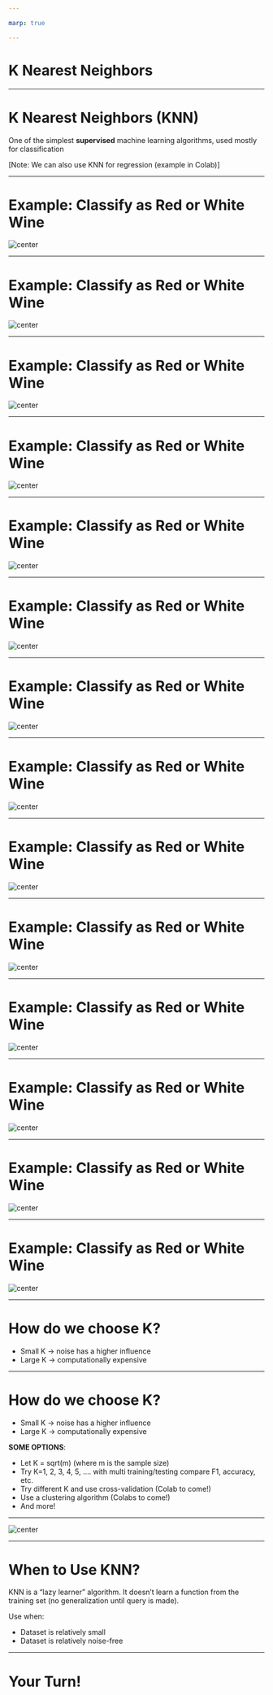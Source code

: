 ```yaml
---

marp: true

---
```


<style>
img[alt~="center"] {
  display: block;
  margin: 0 auto;
}
</style>

# K Nearest Neighbors

---

# K Nearest Neighbors (KNN)

One of the simplest **supervised** machine learning algorithms, used mostly for classification

[Note: We can also use KNN for regression (example in Colab)]

<!--
KNN is one of the simplest supervised machine learning algorithms. It is mostly used for classification, which we'll talk about in this lecture. It can also be used for regression, an example of which can be found in this unit's Colab.
-->

---

# Example: Classify as Red or White Wine

![center](res/KNN02.png)

<!--
Let's say we have information about a particular wine's sulphur dioxide and chloride content, and we want to be able to say whether the wine is red or white. Let's approach this problem using KNN.

Consider this graph of sulphur dioxide vs. chloride. Think of the colored dots as our training set. It is labeled, so we know whether each wine in the training set is actually red or white, and the data points are colored accordingly.

Assume we have a new wine for which we know the sulphur dioxide and chloride content (colored in grey). We want to know if it is red or white.

The hyperparameter K denotes how many "neighbors" we should look at. In this example, assume K=3. So we will look at the three nearest neighbors of the grey dot.

Image Details:
* [KNN02.png](https://opensource.google/docs/copyright/): Copyright Google
-->

---

# Example: Classify as Red or White Wine

![center](res/KNN03.png)

<!--
In this example we use simple Euclidean distance and find the three points in our training set that are nearest to the grey dot.

Note: It is common to use other distance metrics depending on the problem.

Image Details:
* [KNN03.png](https://opensource.google/docs/copyright/): Copyright Google
-->

---

# Example: Classify as Red or White Wine

![center](res/KNN04.png)

<!--
It is clear that the unknown wine is closest to three red wines. Therefore, we would classify the grey point as red.

Image Details:
* [KNN04.png](https://opensource.google/docs/copyright/): Copyright Google
-->

---

# Example: Classify as Red or White Wine

![center](res/KNN05.png)

<!--
Let's try another example. Again, K=3.

*Prompt the class*: What about this grey point?

Image Details:
* [KNN05.png](https://opensource.google/docs/copyright/): Copyright Google
-->

---

# Example: Classify as Red or White Wine

![center](res/KNN06.png)

<!--
We see that its three nearest neighbors contain two whites and a red. What should we do?

Image Details:
* [KNN06.png](https://opensource.google/docs/copyright/): Copyright Google
-->

---

# Example: Classify as Red or White Wine

![center](res/KNN07.png)

<!--
We can simply take the majority. So we classify this point as white.

Image Details:
* [KNN07.png](https://opensource.google/docs/copyright/): Copyright Google
-->

---

# Example: Classify as Red or White Wine

![center](res/KNN08.png)

<!--
Finally, we'll do one last example when K=3.

Two of the three nearest neighbors are red.

Image Details:
* [KNN08.png](https://opensource.google/docs/copyright/): Copyright Google
-->

---

# Example: Classify as Red or White Wine

![center](res/KNN09.png)

<!--
So we'll classify this one as red.

Image Details:
* [KNN09.png](https://opensource.google/docs/copyright/): Copyright Google
-->

---

# Example: Classify as Red or White Wine

![center](res/KNN10.png)

<!--
That looks pretty good!

Image Details:
* [KNN10.png](https://opensource.google/docs/copyright/): Copyright Google
-->

---

# Example: Classify as Red or White Wine

![center](res/KNN11.png)

<!--
Let's run through the same example with the same data points, but we'll change the hyperparameter, K. This time K=5.

Image Details:
* [KNN11.png](https://opensource.google/docs/copyright/): Copyright Google
-->

---

# Example: Classify as Red or White Wine

![center](res/KNN12.png)

<!--
We see that the five nearest neighbors for the first data point are all red, so we classify it as red.

Image Details:
* [KNN12.png](https://opensource.google/docs/copyright/): Copyright Google
-->

---

# Example: Classify as Red or White Wine

![center](res/KNN13.png)

<!--
We see that four of the five nearest neighbors of the second data point are white, so we classify it as white.

Image Details:
* [KNN13.png](https://opensource.google/docs/copyright/): Copyright Google
-->

---

# Example: Classify as Red or White Wine

![center](res/KNN14.png)

<!--
We see that three of the five nearest neighbors of the third data point are white, so we classify it as white.

Image Details:
* [KNN14.png](https://opensource.google/docs/copyright/): Copyright Google
-->

---

# Example: Classify as Red or White Wine

![center](res/KNN15.png)

<!--
Interesting! We classified the third data point as red wine when K was 3, but as white wine when K was 5.

Image Details:
* [KNN15.png](https://opensource.google/docs/copyright/): Copyright Google
-->

---

# How do we choose K?

* Small K -> noise has a higher influence
* Large K -> computationally expensive

<!--
There is a balance when choosing K. If we choose K to be very small, say K=3, then outliers in our dataset may have a stronger influence over how we classify new points (i.e., noise has a strong influence). If we choose K too large, then it can be computationally expensive to find the K nearest neighbors every time we want to classify a new data point.

Another thing to think about is the parity of K. For example, what may happen if we choose an even K for a binary classification problem? We may find that there is a tie (e.g., two red and two white in the four nearest neighbors of a new data point). But an even K isn't always bad. What if we had three classes: cat, dog, and pig? If we choose K=3, then we could end up with one cat, one dog, and one pig in the three nearest neighbors.

-->

---

# How do we choose K?

* Small K -> noise has a higher influence
* Large K -> computationally expensive

**SOME OPTIONS**:
* Let K = sqrt(m) (where m is the sample size)
* Try K=1, 2, 3, 4, 5, …. with multi training/testing compare F1, accuracy, etc.
* Try different K and use cross-validation (Colab to come!)
* Use a clustering algorithm (Colabs to come!)
* And more!

<!--
Here are a few of the common ways to choose K.
-->

---

![center](res/KNN16.png)

<!--
Here are a couple of different distance metrics you can use.

The choice is usually dependent on the type of feature variables you have. If your features are continuous, then you may use the Euclidean distance (or Minkowski, or Manhattan). If your features are categorical, then a Hamming distance would be preferred (or cosine).

Image Details:
* [KNN16.png](https://opensource.google/docs/copyright/): Copyright Google
-->

---

# When to Use KNN?

KNN is a “lazy learner” algorithm. It doesn’t learn a function from the training set (no generalization until query is made).

Use when:
* Dataset is relatively small
* Dataset is relatively noise-free

<!--
KNN doesn't learn a decision-making function from the training data. Instead, the algorithm is run each time we want to classify a new data point.
-->

---

# Your Turn!

<!--
Let's take a look at the lab.
-->
